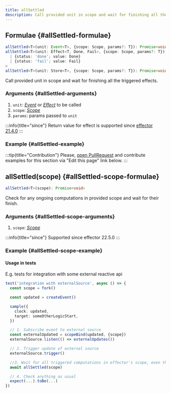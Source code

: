 ```yaml
---
title: allSettled
description: Call provided unit in scope and wait for finishing all the triggered effects
---
```


## Formulae {#allSettled-formulae}

```ts
allSettled<T>(unit: Event<T>, {scope: Scope, params?: T}): Promise<void>
allSettled<T>(unit: Effect<T, Done, Fail>, {scope: Scope, params?: T}): Promise<
  | {status: 'done'; value: Done}
  | {status: 'fail'; value: Fail}
>
allSettled<T>(unit: Store<T>, {scope: Scope, params?: T}): Promise<void>
```

Call provided unit in scope and wait for finishing all the triggered effects.

### Arguments {#allSettled-arguments}

1. `unit`: [_Event_](/en/api/effector/Event) or [_Effect_](/en/api/effector/Effect) to be called
2. `scope`: [_Scope_](/en/api/effector/Scope)
3. `params`: params passed to `unit`

:::info{title="since"}
Return value for effect is supported since [effector 21.4.0](https://changelog.effector.dev/#effector-21-4-0)
:::

### Example {#allSettled-example}

:::tip{title="Contribution"}
Please, [open PullRequest](https://github.com/effector/effector) and contribute examples for this section via "Edit this page" link below.
:::

## allSettled(scope) {#allSettled-scope-formulae}

```ts
allSettled<T>(scope): Promise<void>
```

Check for any ongoing computations in provided scope and wait for their finish.

### Arguments {#allSettled-scope-arguments}

1. `scope`: [_Scope_](./Scope)

:::info{title="since"}
Supported since effector 22.5.0
:::

### Example {#allSettled-scope-example}

#### Usage in tests

E.g. tests for integration with some external reactive api

```ts
test('integration with externalSource', async () => {
  const scope = fork()

  const updated = createEvent()

  sample({
    clock: updated,
    target: someOtherLogicStart,
  })

  // 1. Subscribe event to external source
  const externalUpdated = scopeBind(updated, {scope})
  externalSource.listen(() => externalUpdates())

  // 2. Trigger update of external source
  externalSource.trigger()

  //3. Wait for all triggered computations in effector's scope, even though these were not triggered by effector itself
  await allSettled(scope)

  // 4. Check anything as usual
  expect(...).toBe(...)
})
```
